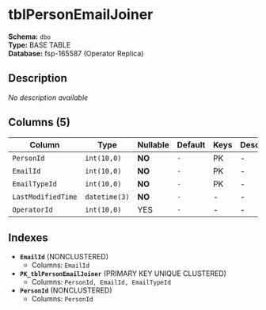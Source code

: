 # tblPersonEmailJoiner

**Schema:** `dbo`  
**Type:** BASE TABLE  
**Database:** fsp-165587 (Operator Replica)

## Description

*No description available*

## Columns (5)

| Column | Type | Nullable | Default | Keys | Description |
|--------|------|----------|---------|------|-------------|
| `PersonId` | `int(10,0)` | **NO** | `-` | PK | - |
| `EmailId` | `int(10,0)` | **NO** | `-` | PK | - |
| `EmailTypeId` | `int(10,0)` | **NO** | `-` | PK | - |
| `LastModifiedTime` | `datetime(3)` | **NO** | `-` | - | - |
| `OperatorId` | `int(10,0)` | YES | `-` | - | - |

## Indexes

- **`EmailId`** (NONCLUSTERED)
  - Columns: `EmailId`
- **`PK_tblPersonEmailJoiner`** (PRIMARY KEY UNIQUE CLUSTERED)
  - Columns: `PersonId, EmailId, EmailTypeId`
- **`PersonId`** (NONCLUSTERED)
  - Columns: `PersonId`
